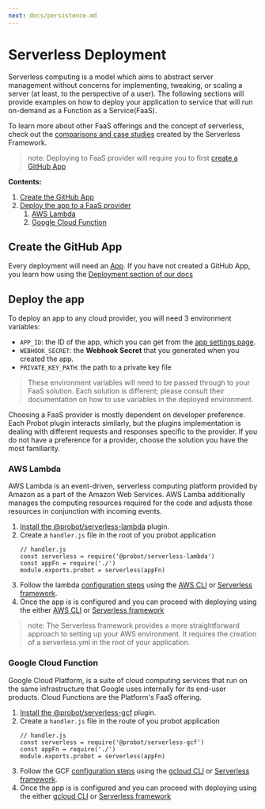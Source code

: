 ```yaml
---
next: docs/persistence.md
---
```


# Serverless Deployment

Serverless computing is a model which aims to abstract server management without concerns for implementing, tweaking, or scaling a server (at least, to the perspective of a user). The following sections will provide examples on how to deploy your application to service that will run on-demand as a Function as a Service(FaaS).

To learn more about other FaaS offerings and the concept of serverless, check out the [comparisons and case studies](https://serverless.com/learn/overview) created by the Serverless Framework.

> note: Deploying to FaaS provider will require you to first [create a GitHub App](#create-the-github-app)

**Contents:**

1. [Create the GitHub App](#create-the-github-app)
1. [Deploy the app to a FaaS provider](#deploy-the-app)
    1. [AWS Lambda](#aws-lambda)
    1. [Google Cloud Function](#google-cloud-function)

## Create the GitHub App

Every deployment will need an [App](https://developer.github.com/apps/). If you have not created a GitHub App, you learn how using the [Deployment section of our docs](/deployment/#create-the-github-app)

## Deploy the app

To deploy an app to any cloud provider, you will need 3 environment variables:

- `APP_ID`: the ID of the app, which you can get from the [app settings page](https://github.com/settings/apps).
- `WEBHOOK_SECRET`: the **Webhook Secret** that you generated when you created the app.
- `PRIVATE_KEY_PATH`: the path to a private key file

> These environment variables will need to be passed through to your FaaS solution. Each solution is different; please consult their documentation on how to use variables in the deployed environment. 

Choosing a FaaS provider is mostly dependent on developer preference. Each Probot plugin interacts similarly, but the plugins implementation is dealing with different requests and responses specific to the provider. If you do not have a preference for a provider, choose the solution you have the most familiarity.

### AWS Lambda

AWS Lambda is an event-driven, serverless computing platform provided by Amazon as a part of the Amazon Web Services. AWS Lamba additionally manages the computing resources required for the code and adjusts those resources in conjunction with incoming events.
1. [Install the @probot/serverless-lambda](https://github.com/probot/serverless-lambda#usage) plugin.
2. Create a `handler.js` file in the root of you probot application
   ```
   // handler.js
   const serverless = require('@probot/serverless-lambda')
   const appFn = require('./')
   module.exports.probot = serverless(appFn)
   ```
2. Follow the lambda [configuration steps](https://github.com/probot/serverless-lambda#configuration) using the [AWS CLI](https://aws.amazon.com/cli/) or [Serverless framework](https://github.com/serverless/serverless).
3. Once the app is is configured and you can proceed with deploying using the either [AWS CLI](https://aws.amazon.com/cli/) or [Serverless framework](https://github.com/serverless/serverless)

> note: The Serverless framework provides a more straightforward approach to setting up your AWS environment. It requires the creation of a serverless.yml in the root of your application.

### Google Cloud Function

Google Cloud Platform, is a suite of cloud computing services that run on the same infrastructure that Google uses internally for its end-user products. Cloud Functions are the Platform's FaaS offering.

1. [Install the @probot/serverless-gcf](https://github.com/probot/serverless-gcf#usage) plugin.
2. Create a `handler.js` file in the route of you probot application
   ```
   // handler.js
   const serverless = require('@probot/serverless-gcf')
   const appFn = require('./')
   module.exports.probot = serverless(appFn)
   ```
2. Follow the GCF [configuration steps](https://github.com/probot/gcf#configuration) using the [gcloud CLI](https://cloud.google.com/pubsub/docs/quickstart-cli) or [Serverless framework](https://github.com/serverless/serverless).
3. Once the app is is configured and you can proceed with deploying using the either [gcloud CLI](https://cloud.google.com/pubsub/docs/quickstart-cli) or [Serverless framework](https://github.com/serverless/serverless)
